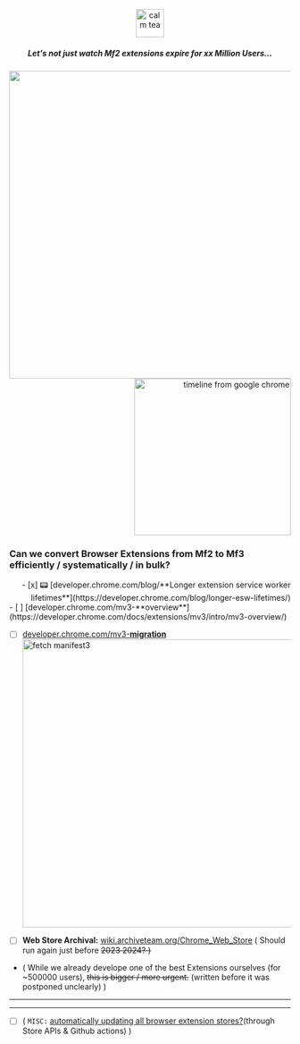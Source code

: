 <div align="center">  <img alt="calm tea" height="50px" src="https://user-images.githubusercontent.com/25022245/134731283-fa5aac7c-ecb4-4c1e-8a87-65ad52f3776e.png"> 
 
##### <i> Let's not just watch Mf2 extensions expire for xx Million Users... </i>
 </div><div align="right"> 
 <a href="https://developer.chrome.com/docs/extensions/mv3/mv2-sunset/">
<img width="550px" src="https://user-images.githubusercontent.com/25022245/220762308-acd33a68-438a-4afb-a88c-a9751ac85474.png"> </a> <img alt="timeline from google chrome" width="280px" src="https://user-images.githubusercontent.com/25022245/134730996-f61d85fe-9513-427e-ac5d-af1c246c03f4.png" ><br>
 </div>
                            
 <h3>  Can we convert Browser Extensions from Mf2 to Mf3 efficiently / systematically / in bulk? </h3>

<div align="right"> 
- [x] 📟 [developer.chrome.com/blog/**Longer extension service worker lifetimes**](https://developer.chrome.com/blog/longer-esw-lifetimes/)   
 </div>
- [ ] [developer.chrome.com/mv3-**overview**](https://developer.chrome.com/docs/extensions/mv3/intro/mv3-overview/)

- [ ] [developer.chrome.com/mv3-**migration**](https://developer.chrome.com/docs/extensions/mv3/intro/mv3-migration/) <br> <img width="515" alt="fetch manifest3" src="https://user-images.githubusercontent.com/25022245/220757620-f6471753-3553-43db-83c9-4dac9c89b84e.png">

- [ ] **Web Store Archival:** [wiki.archiveteam.org/Chrome_Web_Store](https://wiki.archiveteam.org/index.php/Chrome_Web_Store) ( Should run again just before <del> 2023 <del> 2024? )  <br>

 - ( While we already develope one of the best Extensions ourselves (for ~500000 users),  <del> this is bigger / more urgent.</del>  (written before it was postponed unclearly)  )

---
---
  
- [ ] ( <code>MISC:</code> [automatically updating all browser extension stores?](https://github.com/code-for-charity/YouTube-Extension/issues/842#issuecomment-812566767)(through Store APIs & Github actions)  )





